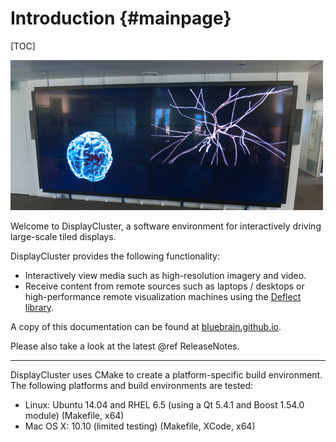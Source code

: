 Introduction {#mainpage}
============

[TOC]

![](wall.png)

Welcome to DisplayCluster, a software environment for interactively driving
large-scale tiled displays.

DisplayCluster provides the following functionality:
* Interactively view media such as high-resolution imagery and video.
* Receive content from remote sources such as laptops / desktops or
  high-performance remote visualization machines using the
  [Deflect library](https://github.com/BlueBrain/Deflect.git).

A copy of this documentation can be found at
[bluebrain.github.io](http://bluebrain.github.io/).

Please also take a look at the latest @ref ReleaseNotes.

- - -

DisplayCluster uses CMake to create a platform-specific build environment.
The following platforms and build environments are tested:

* Linux: Ubuntu 14.04 and RHEL 6.5 (using a Qt 5.4.1 and Boost 1.54.0 module)
(Makefile, x64)
* Mac OS X: 10.10 (limited testing)
(Makefile, XCode, x64)
